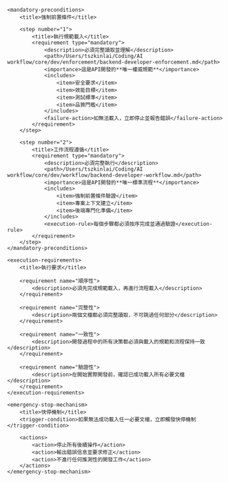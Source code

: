 <?xml version="1.0" encoding="UTF-8"?>
<api-development-task-guide>
    <title>API開發任務指引</title>
    
    <mandatory-preconditions>
        <title>強制前置條件</title>
        
        <step number="1">
            <title>執行規範載入</title>
            <requirement type="mandatory">
                <description>必須完整讀取並理解</description>
                <path>/Users/tszkinlai/Coding/AI workflow/core/dev/enforcement/backend-developer-enforcement.md</path>
                <importance>這是API開發的**唯一權威規範**</importance>
                <includes>
                    <item>安全要求</item>
                    <item>效能目標</item>
                    <item>測試標準</item>
                    <item>品質門檻</item>
                </includes>
                <failure-action>如無法載入，立即停止並報告錯誤</failure-action>
            </requirement>
        </step>
        
        <step number="2">
            <title>工作流程遵循</title>
            <requirement type="mandatory">
                <description>必須完整執行</description>
                <path>/Users/tszkinlai/Coding/AI workflow/core/dev/workflow/backend-developer-workflow.md</path>
                <importance>這是API開發的**唯一標準流程**</importance>
                <includes>
                    <item>強制前置條件驗證</item>
                    <item>專案上下文建立</item>
                    <item>後端專門化準備</item>
                </includes>
                <execution-rule>每個步驟都必須按序完成並通過驗證</execution-rule>
            </requirement>
        </step>
    </mandatory-preconditions>
    
    <execution-requirements>
        <title>執行要求</title>
        
        <requirement name="順序性">
            <description>必須先完成規範載入，再進行流程載入</description>
        </requirement>
        
        <requirement name="完整性">
            <description>兩個文檔都必須完整讀取，不可跳過任何部分</description>
        </requirement>
        
        <requirement name="一致性">
            <description>開發過程中的所有決策都必須與載入的規範和流程保持一致</description>
        </requirement>
        
        <requirement name="驗證性">
            <description>在開始實際開發前，確認已成功載入所有必要文檔</description>
        </requirement>
    </execution-requirements>
    
    <emergency-stop-mechanism>
        <title>快停機制</title>
        <trigger-condition>如果無法成功載入任一必要文檔，立即觸發快停機制</trigger-condition>
        
        <actions>
            <action>停止所有後續操作</action>
            <action>輸出錯誤信息並要求修正</action>
            <action>不進行任何推測性的開發工作</action>
        </actions>
    </emergency-stop-mechanism>
</api-development-task-guide>